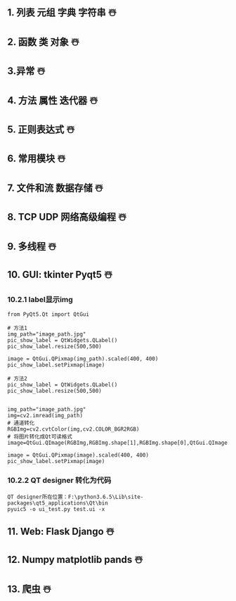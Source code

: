 ## 1. 列表 元组 字典 字符串 ☃️


## 2. 函数 类 对象 ☃️


## 3.异常 ☃️


## 4. 方法 属性 迭代器 ☃️


## 5. 正则表达式 ☃️


## 6. 常用模块 ☃️


## 7. 文件和流 数据存储 ☃️


## 8. TCP UDP 网络高级编程 ☃️


## 9. 多线程 ☃️


## 10. GUI: tkinter Pyqt5 ☃️


### 10.2.1 label显示img
```
from PyQt5.Qt import QtGui

# 方法1
img_path="image_path.jpg"
pic_show_label = QtWidgets.QLabel()
pic_show_label.resize(500,500)

image = QtGui.QPixmap(img_path).scaled(400, 400)
pic_show_label.setPixmap(image)

# 方法2
pic_show_label = QtWidgets.QLabel()
pic_show_label.resize(500,500)
 

img_path="image_path.jpg"
img=cv2.imread(img_path)
# 通道转化
RGBImg=cv2.cvtColor(img,cv2.COLOR_BGR2RGB)
# 将图片转化成Qt可读格式
image=QtGui.QImage(RGBImg,RGBImg.shape[1],RGBImg.shape[0],QtGui.QImage.FormatRGB888)
 
image = QtGui.QPixmap(image).scaled(400, 400)
pic_show_label.setPixmap(image)
```
### 10.2.2 QT designer 转化为代码
```
QT designer所在位置：F:\python3.6.5\Lib\site-packages\qt5_applications\Qt\bin 
pyuic5 -o ui_test.py test.ui -x
```


## 11. Web: Flask Django ☃️


## 12. Numpy matplotlib pands ☃️


## 13. 爬虫 ☃️
